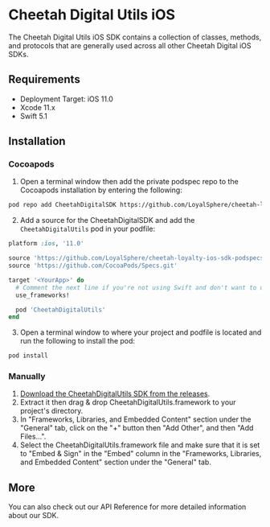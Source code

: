 # Cheetah Digital Utils iOS

The Cheetah Digital Utils iOS SDK contains a collection of classes, methods, and protocols that are generally used across all other Cheetah Digital iOS SDKs.

## Requirements
* Deployment Target: iOS 11.0
* Xcode 11.x
* Swift 5.1

## Installation

### Cocoapods

1. Open a terminal window then add the private podspec repo to the Cocoapods installation by entering the following:

```sh
pod repo add CheetahDigitalSDK https://github.com/LoyalSphere/cheetah-loyalty-ios-sdk-podspecs.git
```

2. Add a source for the CheetahDigitalSDK and add the `CheetahDigitalUtils` pod in your podfile:

```ruby
platform :ios, '11.0'

source 'https://github.com/LoyalSphere/cheetah-loyalty-ios-sdk-podspecs.git'
source 'https://github.com/CocoaPods/Specs.git'

target '<YourApp>' do
  # Comment the next line if you're not using Swift and don't want to use dynamic frameworks
  use_frameworks!

  pod 'CheetahDigitalUtils'
end
```

3. Open a terminal window to where your project and podfile is located and run the following to install the pod:

```sh
pod install
```


### Manually

1. [Download the CheetahDigitalUtils SDK from the releases](https://github.com/LoyalSphere/cheetah-loyalty-ios-sdk/releases).
2. Extract it then drag & drop CheetahDigitalUtils.framework to your project's directory.
3. In "Frameworks, Libraries, and Embedded Content" section under the "General" tab, click on the "+" button then "Add Other", and then "Add Files...".
4. Select the CheetahDigitalUtils.framework file and make sure that it is set to "Embed & Sign" in the "Embed" column in the "Frameworks, Libraries, and Embedded Content" section under the "General" tab.

## More
You can also check out our API Reference for more detailed information about our SDK.
